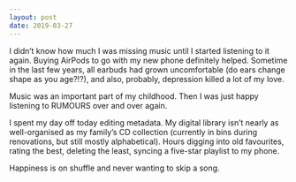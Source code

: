 ```yaml
---
layout: post
date: 2019-03-27
---
```


I didn’t know how much I was missing music until I started listening to it again. Buying AirPods to go with my new phone definitely helped. Sometime in the last few years, all earbuds had grown uncomfortable (do ears change shape as you age?!?), and also, probably, depression killed a lot of my love. 

Music was an important part of my childhood. Then I was just happy listening to RUMOURS over and over again. 

I spent my day off today editing metadata. My digital library isn’t nearly as well-organised as my family’s CD collection (currently in bins during renovations, but still mostly alphabetical). Hours digging into old favourites, rating the best, deleting the least, syncing a five-star playlist to my phone. 

Happiness is on shuffle and never wanting to skip a song. 

